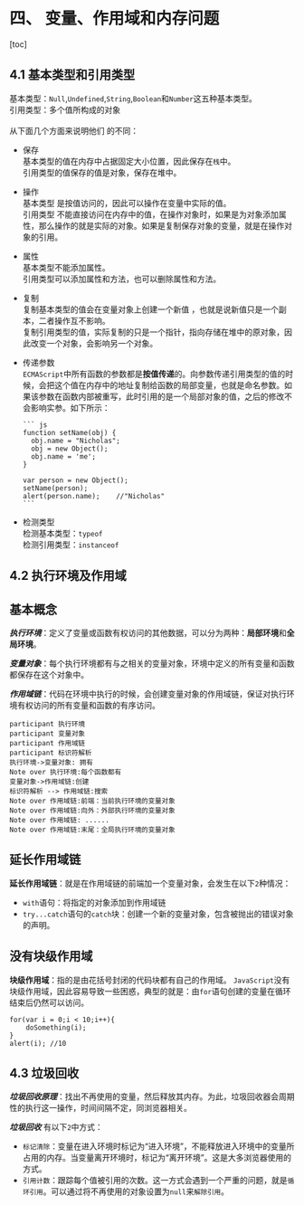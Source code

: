 # 四、 变量、作用域和内存问题

[toc]

## 4.1 基本类型和引用类型

基本类型：`Null`,`Undefined`,`String`,`Boolean`和`Number`这五种基本类型。  
引用类型：多个值所构成的对象  
<br>
从下面几个方面来说明他们 的不同：

- 保存  
  基本类型的值在内存中占据固定大小位置，因此保存在`栈`中。  
  引用类型的值保存的值是对象，保存在堆中。

- 操作  
  基本类型 是按值访问的，因此可以操作在变量中实际的值。  
  引用类型 不能直接访问在内存中的值，在操作对象时，如果是为对象添加属性，那么操作的就是实际的对象。如果是复制保存对象的变量，就是在操作对象的引用。

- 属性  
  基本类型不能添加属性。  
  引用类型可以添加属性和方法，也可以删除属性和方法。

- 复制  
  复制基本类型的值会在变量对象上创建一个新值 ，也就是说新值只是一个副本，二者操作互不影响。  
  复制引用类型的值，实际复制的只是一个指针，指向存储在堆中的原对象，因此改变一个对象，会影响另一个对象。

- 传递参数  
  `ECMAScript`中所有函数的参数都是**按值传递**的。向参数传递引用类型的值的时候，会把这个值在内存中的地址复制给函数的局部变量，也就是命名参数。如果该参数在函数内部被重写，此时引用的是一个局部对象的值，之后的修改不会影响实参。如下所示：
  <br>

      ``` js
      function setName(obj) {
      	obj.name = "Nicholas";
      	obj = new Object();
      	obj.name = 'me';
      }

      var person = new Object();
      setName(person);
      alert(person.name);    //"Nicholas"
      ```

- 检测类型  
   检测基本类型：`typeof`  
   检测引用类型：`instanceof`

## 4.2 执行环境及作用域

## 基本概念

**_执行环境_**：定义了变量或函数有权访问的其他数据，可以分为两种：**局部环境**和**全局环境**。

**_变量对象_**：每个执行环境都有与之相关的变量对象，环境中定义的所有变量和函数都保存在这个对象中。

**_作用域链_**：代码在环境中执行的时候，会创建变量对象的作用域链，保证对执行环境有权访问的所有变量和函数的有序访问。

```sequence
participant 执行环境
participant 变量对象
participant 作用域链
participant 标识符解析
执行环境->变量对象: 拥有
Note over 执行环境:每个函数都有
变量对象->作用域链:创建
标识符解析 --> 作用域链:搜索
Note over 作用域链:前端：当前执行环境的变量对象
Note over 作用域链:向外：外部执行环境的变量对象
Note over 作用域链: ......
Note over 作用域链:末尾：全局执行环境的变量对象
```

## 延长作用域链

**延长作用域链**：就是在作用域链的前端加一个变量对象，会发生在以下`2`种情况：

- `with`语句：将指定的对象添加到作用域链
- `try...catch`语句的`catch`块：创建一个新的变量对象，包含被抛出的错误对象的声明。

## 没有块级作用域

**块级作用域**：指的是由花括号封闭的代码块都有自己的作用域。
`JavaScript`没有块级作用域，因此容易导致一些困惑，典型的就是：由`for`语句创建的变量在循环结束后仍然可以访问。

    for(var i = 0;i < 10;i++){
        doSomething(i);
    }
    alert(i); //10

## 4.3 垃圾回收

**_垃圾回收原理_**：找出不再使用的变量，然后释放其内存。为此，垃圾回收器会周期性的执行这一操作，时间间隔不定，同浏览器相关。

**_垃圾回收_** 有以下`2`中方式：

- `标记清除`：变量在进入环境时标记为“进入环境”，不能释放进入环境中的变量所占用的内存。当变量离开环境时，标记为“离开环境”。这是大多浏览器使用的方式。
- `引用计数`：跟踪每个值被引用的次数。这一方式会遇到一个严重的问题，就是`循环引用`。可以通过将不再使用的对象设置为`null`来`解除引用`。
